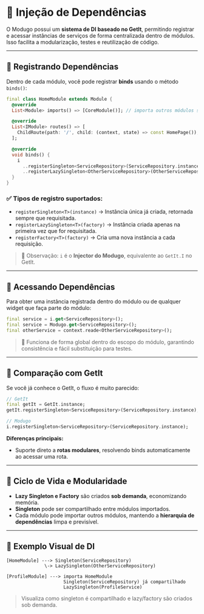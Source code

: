 # 🧩 Injeção de Dependências

O Modugo possui um **sistema de DI baseado no GetIt**, permitindo registrar e acessar instâncias de serviços de forma centralizada dentro de módulos. Isso facilita a modularização, testes e reutilização de código.

---

## 🔹 Registrando Dependências

Dentro de cada módulo, você pode registrar **binds** usando o método `binds()`:

```dart
final class HomeModule extends Module {
  @override
  List<Module> imports() => [CoreModule()]; // importa outros módulos se necessário

  @override
  List<IModule> routes() => [
    ChildRoute(path: '/', child: (context, state) => const HomePage()),
  ];

  @override
  void binds() {
    i
      ..registerSingleton<ServiceRepository>(ServiceRepository.instance) // singleton
      ..registerLazySingleton<OtherServiceRepository>(OtherServiceRepositoryImpl.new); // lazy singleton
  }
}
```

### ✅ Tipos de registro suportados:

- `registerSingleton<T>(instance)` → Instância única já criada, retornada sempre que requisitada.
- `registerLazySingleton<T>(factory)` → Instância criada apenas na primeira vez que for requisitada.
- `registerFactory<T>(factory)` → Cria uma nova instância a cada requisição.

> 🔹 Observação: `i` é o **Injector do Modugo**, equivalente ao `GetIt.I` no GetIt.

---

## 🔹 Acessando Dependências

Para obter uma instância registrada dentro do módulo ou de qualquer widget que faça parte do módulo:

```dart
final service = i.get<ServiceRepository>();
final service = Modugo.get<ServiceRepository>();
final otherService = context.reade<OtherServiceRepository>();
```

> 🔹 Funciona de forma global dentro do escopo do módulo, garantindo consistência e fácil substituição para testes.

---

## 🔹 Comparação com GetIt

Se você já conhece o GetIt, o fluxo é muito parecido:

```dart
// GetIt
final getIt = GetIt.instance;
getIt.registerSingleton<ServiceRepository>(ServiceRepository.instance);

// Modugo
i.registerSingleton<ServiceRepository>(ServiceRepository.instance);
```

**Diferenças principais:**

- Suporte direto a **rotas modulares**, resolvendo binds automaticamente ao acessar uma rota.

---

## 🔹 Ciclo de Vida e Modularidade

- **Lazy Singleton e Factory** são criados **sob demanda**, economizando memória.
- **Singleton** pode ser compartilhado entre módulos importados.
- Cada módulo pode importar outros módulos, mantendo a **hierarquia de dependências** limpa e previsível.

---

## 🔹 Exemplo Visual de DI

```
[HomeModule] ---> Singleton(ServiceRepository)
              \-> LazySingleton(OtherServiceRepository)

[ProfileModule] ---> importa HomeModule
                     Singleton(ServiceRepository) já compartilhado
                     LazySingleton(ProfileService)
```

> Visualiza como singleton é compartilhado e lazy/factory são criados sob demanda.
